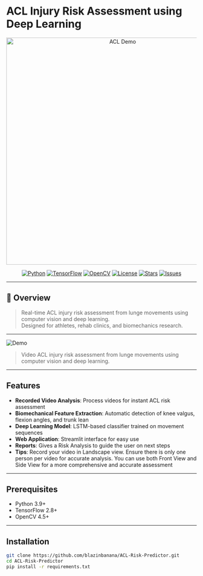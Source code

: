# ACL Injury Risk Assessment using Deep Learning

<p align="center">
  <img src="docs/assets/demo.gif" alt="ACL Demo" width="600"/>
</p>

<p align="center">
  <a href="https://www.python.org/downloads/"><img src="https://img.shields.io/badge/python-3.9+-blue?style=for-the-badge" alt="Python"/></a>
  <a href="https://www.tensorflow.org/"><img src="https://img.shields.io/badge/TensorFlow-2.8+-FF6F00?style=for-the-badge" alt="TensorFlow"/></a>
  <a href="https://opencv.org/"><img src="https://img.shields.io/badge/OpenCV-4.5+-green?style=for-the-badge" alt="OpenCV"/></a>
  <a href="https://opensource.org/licenses/MIT"><img src="https://img.shields.io/badge/License-MIT-yellow?style=for-the-badge" alt="License"/></a>
  <a href="https://github.com/yourusername/ACL-Risk-Assessment/stargazers"><img src="https://img.shields.io/github/stars/yourusername/ACL-Risk-Predictor?style=for-the-badge" alt="Stars"/></a>
  <a href="https://github.com/yourusername/ACL-Risk-Assessment/issues"><img src="https://img.shields.io/github/issues/yourusername/ACL-Risk-Predictor?style=for-the-badge" alt="Issues"/></a>
</p>

---

## 🚀 Overview

> Real-time ACL injury risk assessment from lunge movements using computer vision and deep learning.  
> Designed for athletes, rehab clinics, and biomechanics research.
---

![Demo](assets/demo.gif)

> Video ACL injury risk assessment from lunge movements using computer vision and deep learning.

---

## Features

- **Recorded Video Analysis**: Process videos for instant ACL risk assessment  
- **Biomechanical Feature Extraction**: Automatic detection of knee valgus, flexion angles, and trunk lean  
- **Deep Learning Model**: LSTM-based classifier trained on movement sequences  
- **Web Application**: Streamlit interface for easy use  
- **Reports**: Gives a Risk Analysis to guide the user on next steps
- **Tips**: Record your video in Landscape view. Ensure there is only one person per video for accurate analysis. You can use both Front View and Side View for a more comprehensive and accurate assessment

---

## Prerequisites

- Python 3.9+  
- TensorFlow 2.8+  
- OpenCV 4.5+  

---

## Installation

```bash
git clone https://github.com/blazinbanana/ACL-Risk-Predictor.git
cd ACL-Risk-Predictor
pip install -r requirements.txt
